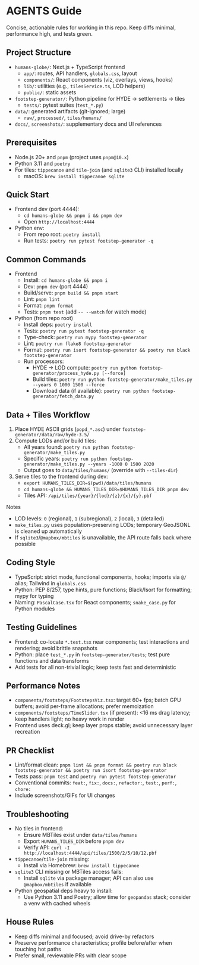 # AGENTS Guide

Concise, actionable rules for working in this repo. Keep diffs minimal, performance high, and tests green.

## Project Structure
- `humans-globe/`: Next.js + TypeScript frontend
  - `app/`: routes, API handlers, `globals.css`, layout
  - `components/`: React components (viz, overlays, views, hooks)
  - `lib/`: utilities (e.g., `tilesService.ts`, LOD helpers)
  - `public/`: static assets
- `footstep-generator/`: Python pipeline for HYDE → settlements → tiles
  - `tests/`: pytest suites (`test_*.py`)
- `data/`: generated artifacts (git-ignored; large)
  - `raw/`, `processed/`, `tiles/humans/`
- `docs/`, `screenshots/`: supplementary docs and UI references

## Prerequisites
- Node.js 20+ and `pnpm` (project uses `pnpm@10.x`)
- Python 3.11 and `poetry`
- For tiles: `tippecanoe` and `tile-join` (and `sqlite3` CLI) installed locally
  - macOS: `brew install tippecanoe sqlite`

## Quick Start
- Frontend dev (port 4444):
  - `cd humans-globe && pnpm i && pnpm dev`
  - Open `http://localhost:4444`
- Python env:
  - From repo root: `poetry install`
  - Run tests: `poetry run pytest footstep-generator -q`

## Common Commands
- Frontend
  - Install: `cd humans-globe && pnpm i`
  - Dev: `pnpm dev` (port 4444)
  - Build/serve: `pnpm build && pnpm start`
  - Lint: `pnpm lint`
  - Format: `pnpm format`
  - Tests: `pnpm test` (add `-- --watch` for watch mode)
- Python (from repo root)
  - Install deps: `poetry install`
  - Tests: `poetry run pytest footstep-generator -q`
  - Type-check: `poetry run mypy footstep-generator`
  - Lint: `poetry run flake8 footstep-generator`
  - Format: `poetry run isort footstep-generator && poetry run black footstep-generator`
  - Run processors:
    - HYDE → LOD compute: `poetry run python footstep-generator/process_hyde.py [--force]`
    - Build tiles: `poetry run python footstep-generator/make_tiles.py --years 0 1000 1500 --force`
    - Download data (if available): `poetry run python footstep-generator/fetch_data.py`

## Data + Tiles Workflow
1) Place HYDE ASCII grids (`popd_*.asc`) under `footstep-generator/data/raw/hyde-3.5/`
2) Compute LODs and/or build tiles:
   - All years found: `poetry run python footstep-generator/make_tiles.py`
   - Specific years: `poetry run python footstep-generator/make_tiles.py --years -1000 0 1500 2020`
   - Output goes to `data/tiles/humans/` (override with `--tiles-dir`)
3) Serve tiles to the frontend during dev:
   - `export HUMANS_TILES_DIR=$(pwd)/data/tiles/humans`
   - `cd humans-globe && HUMANS_TILES_DIR=$HUMANS_TILES_DIR pnpm dev`
   - Tiles API: `/api/tiles/{year}/{lod}/{z}/{x}/{y}.pbf`

Notes
- LOD levels: `0` (regional), `1` (subregional), `2` (local), `3` (detailed)
- `make_tiles.py` uses population-preserving LODs; temporary GeoJSONL is cleaned up automatically
- If `sqlite3`/`@mapbox/mbtiles` is unavailable, the API route falls back where possible

## Coding Style
- TypeScript: strict mode, functional components, hooks; imports via `@/` alias; Tailwind in `globals.css`
- Python: PEP 8/257, type hints, pure functions; Black/Isort for formatting; mypy for typing
- Naming: `PascalCase.tsx` for React components; `snake_case.py` for Python modules

## Testing Guidelines
- Frontend: co-locate `*.test.tsx` near components; test interactions and rendering; avoid brittle snapshots
- Python: place `test_*.py` in `footstep-generator/tests`; test pure functions and data transforms
- Add tests for all non-trivial logic; keep tests fast and deterministic

## Performance Notes
- `components/footsteps/FootstepsViz.tsx`: target 60+ fps; batch GPU buffers; avoid per-frame allocations; prefer memoization
- `components/footsteps/TimeSlider.tsx` (if present): <16 ms drag latency; keep handlers light; no heavy work in render
- Frontend uses deck.gl; keep layer props stable; avoid unnecessary layer recreation

## PR Checklist
- Lint/format clean: `pnpm lint && pnpm format && poetry run black footstep-generator && poetry run isort footstep-generator`
- Tests pass: `pnpm test` and `poetry run pytest footstep-generator`
- Conventional commits: `feat:`, `fix:`, `docs:`, `refactor:`, `test:`, `perf:`, `chore:`
- Include screenshots/GIFs for UI changes

## Troubleshooting
- No tiles in frontend:
  - Ensure MBTiles exist under `data/tiles/humans`
  - Export `HUMANS_TILES_DIR` before `pnpm dev`
  - Verify API: `curl -I http://localhost:4444/api/tiles/1500/2/5/10/12.pbf`
- `tippecanoe`/`tile-join` missing:
  - Install via Homebrew: `brew install tippecanoe`
- `sqlite3` CLI missing or MBTiles access fails:
  - Install `sqlite` via package manager; API can also use `@mapbox/mbtiles` if available
- Python geospatial deps heavy to install:
  - Use Python 3.11 and Poetry; allow time for `geopandas` stack; consider a venv with cached wheels

## House Rules
- Keep diffs minimal and focused; avoid drive-by refactors
- Preserve performance characteristics; profile before/after when touching hot paths
- Prefer small, reviewable PRs with clear scope
